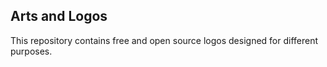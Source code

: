 ## Arts and Logos

This repository contains free and open source logos designed for different purposes.
